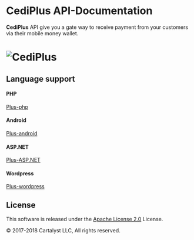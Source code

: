 # CediPlus API-Documentation
**CediPlus** API give you a gate way to receive payment from your customers via their mobile money wallet.
# ![CediPlus](https://www.cediplus.com/images/cp.png)

## Language support

#### PHP
[Plus-php](https://github.com/cediplus/API-Documentation/tree/master/php)

#### Android
[Plus-android](https://github.com/cediplus/API-Documentation/tree/master/android)

#### ASP.NET
[Plus-ASP.NET](https://github.com/cediplus/API-Documentation/tree/master/asp.net)

#### Wordpress
[Plus-wordpress](https://github.com/cediplus/API-Documentation/tree/master/wordpress)

## License

This software is released under the [Apache License 2.0](LICENSE) License.

© 2017-2018 Cartalyst LLC, All rights reserved.
